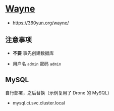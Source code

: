# [Wayne](https://github.com/Qihoo360/wayne)

* https://360yun.org/wayne/

## 注意事项

* **不要** 事先创建数据库

* 用户名 `admin` 密码 `admin`

## MySQL

自行部署，之后替换（示例复用了 Drone 的 MySQL）

* mysql.ci.svc.cluster.local
